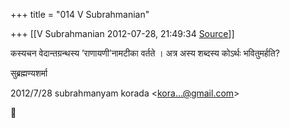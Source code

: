 +++
title = "014 V Subrahmanian"

+++
[[V Subrahmanian	2012-07-28, 21:49:34 [Source](https://groups.google.com/g/bvparishat/c/ge0r5iZGzZw)]]



कस्यचन वेदान्तग्रन्थस्य ’राणायणी’नामटीका वर्तते । अत्र अस्य शब्दस्य कोऽर्थः भवितुमर्हति?

  
  
सुब्रह्मण्यशर्मा  
  

2012/7/28 subrahmanyam korada \<[kora...@gmail.com]()\>



